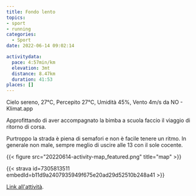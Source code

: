 ```yaml
---
title: Fondo lento
topics:
- sport
- running
categories: 
  - Sport
date: 2022-06-14 09:02:14

activitydata:
  pace: 4:57min/km
  elevation: 3mt
  distance: 8.47km
  duration: 41:53
places: []
---
```


Cielo sereno, 27°C, Percepito 27°C, Umidità 45%, Vento 4m/s da NO - Klimat.app

<!--more-->

Approfittando di aver accompagnato la bimba a scuola faccio il viaggio di ritorno di corsa.

Purtroppo la strada è piena di semafori e non è facile tenere un ritmo. In generale non male, sempre meglio di uscire alle 13 con il sole cocente.



{{<  figure src="20220614-activity-map_featured.png" title="map" >}}


{{< strava id=7305813511 embedId=b11d9a2407935949f675e20ad29d52510b248a41 >}}

[Link all'attività](https://strava.com/activities/7305813511).
